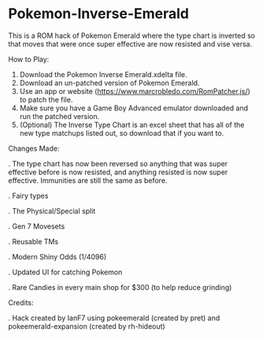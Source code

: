 # Pokemon-Inverse-Emerald
This is a ROM hack of Pokemon Emerald where the type chart is inverted so that moves that were once super effective are now resisted and vise versa.

How to Play:
1. Download the Pokemon Inverse Emerald.xdelta file.
2. Download an un-patched version of Pokemon Emerald.
3. Use an app or website (https://www.marcrobledo.com/RomPatcher.js/) to patch the file.
4. Make sure you have a Game Boy Advanced emulator downloaded and run the patched version.
5. (Optional) The Inverse Type Chart is an excel sheet that has all of the new type matchups listed out, so download that if you want to.


Changes Made:

. The type chart has now been reversed so anything that was super effective before is now resisted, and anything resisted is now super effective. Immunities are still the same as before.

. Fairy types

. The Physical/Special split

. Gen 7 Movesets

. Reusable TMs

. Modern Shiny Odds (1/4096)

. Updated UI for catching Pokemon

. Rare Candies in every main shop for $300 (to help reduce grinding)



Credits:

. Hack created by IanF7 using pokeemerald (created by pret) and pokeemerald-expansion (created by rh-hideout)
